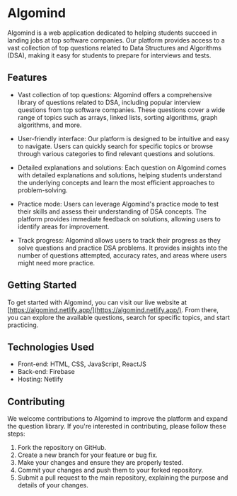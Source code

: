 # Algomind

Algomind is a web application dedicated to helping students succeed in landing jobs at top software companies. Our platform provides access to a vast collection of top questions related to Data Structures and Algorithms (DSA), making it easy for students to prepare for interviews and tests.

## Features

- Vast collection of top questions: Algomind offers a comprehensive library of questions related to DSA, including popular interview questions from top software companies. These questions cover a wide range of topics such as arrays, linked lists, sorting algorithms, graph algorithms, and more.

- User-friendly interface: Our platform is designed to be intuitive and easy to navigate. Users can quickly search for specific topics or browse through various categories to find relevant questions and solutions.

- Detailed explanations and solutions: Each question on Algomind comes with detailed explanations and solutions, helping students understand the underlying concepts and learn the most efficient approaches to problem-solving.

- Practice mode: Users can leverage Algomind's practice mode to test their skills and assess their understanding of DSA concepts. The platform provides immediate feedback on solutions, allowing users to identify areas for improvement.

- Track progress: Algomind allows users to track their progress as they solve questions and practice DSA problems. It provides insights into the number of questions attempted, accuracy rates, and areas where users might need more practice.

## Getting Started

To get started with Algomind, you can visit our live website at [https://algomind.netlify.app/](https://algomind.netlify.app/). From there, you can explore the available questions, search for specific topics, and start practicing.

## Technologies Used

- Front-end: HTML, CSS, JavaScript, ReactJS
- Back-end: Firebase
- Hosting: Netlify

## Contributing

We welcome contributions to Algomind to improve the platform and expand the question library. If you're interested in contributing, please follow these steps:

1. Fork the repository on GitHub.
2. Create a new branch for your feature or bug fix.
3. Make your changes and ensure they are properly tested.
4. Commit your changes and push them to your forked repository.
5. Submit a pull request to the main repository, explaining the purpose and details of your changes.

